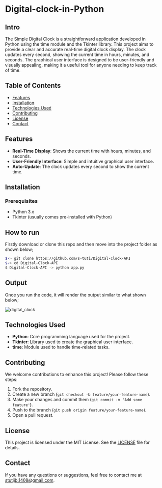 # Digital-clock-in-Python

Intro
-----
The Simple Digital Clock is a straightforward application developed in Python using the time module and the Tkinter library. This project aims to provide a clear and accurate real-time digital clock display. The clock updates every second, showing the current time in hours, minutes, and seconds. The graphical user interface is designed to be user-friendly and visually appealing, making it a useful tool for anyone needing to keep track of time.


## Table of Contents

- [Features](#features)
- [Installation](#installation)
- [Technologies Used](#technologies-used)
- [Contributing](#contributing)
- [License](#license)
- [Contact](#contact)

## Features

- **Real-Time Display**: Shows the current time with hours, minutes, and seconds.
- **User-Friendly Interface**: Simple and intuitive graphical user interface.
- **Auto-Update**: The clock updates every second to show the current time.

## Installation

### Prerequisites

- Python 3.x
- Tkinter (usually comes pre-installed with Python)

How to run 
---------

Firstly download or clone this repo and then move into the project folder as shown below;

```bash
$-> git clone https://github.com/s-tuti/Digital-Clock-API
$-> cd Digital-Clock-API
$ Digital-Clock-API -> python app.py
```

Output
--------
Once you run the code, it will render the output similar to what shown below;

![digital_clock](https://user-images.githubusercontent.com/77124662/130321144-3776737b-dc39-4914-b19b-081aed8906b8.PNG)


## Technologies Used

- **Python**: Core programming language used for the project.
- **Tkinter**: Library used to create the graphical user interface.
- **time**: Module used to handle time-related tasks.

## Contributing

We welcome contributions to enhance this project! Please follow these steps:

1. Fork the repository.
2. Create a new branch (`git checkout -b feature/your-feature-name`).
3. Make your changes and commit them (`git commit -m 'Add some feature'`).
4. Push to the branch (`git push origin feature/your-feature-name`).
5. Open a pull request.

## License

This project is licensed under the MIT License. See the [LICENSE](LICENSE.txt) file for details.

## Contact

If you have any questions or suggestions, feel free to contact me at [stutijb.1408@gmail.com](mailto:stutijb.1408@gmail.com).
